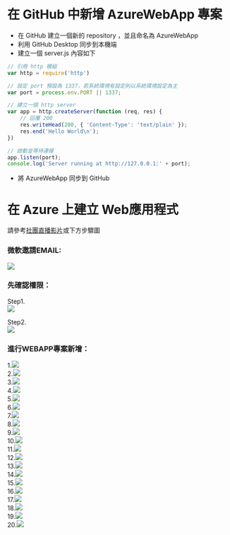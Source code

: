 # 在 GitHub 中新增 AzureWebApp 專案

* 在 GitHub 建立一個新的 repository ，並且命名為 AzureWebApp
* 利用 GitHub Desktop 同步到本機端
* 建立一個 server.js 內容如下

```js
// 引用 http 模組
var http = require('http')

// 設定 port 預設為 1337，若系統環境有設定則以系統環境設定為主
var port = process.env.PORT || 1337;

// 建立一個 http server
var app = http.createServer(function (req, res) {
    // 回覆 200
    res.writeHead(200, { 'Content-Type': 'text/plain' });
    res.end('Hello World\n');
})

// 啟動並等待連接
app.listen(port);
console.log('Server running at http://127.0.0.1:' + port);
```

* 將 AzureWebApp 同步到 GitHub

# 在 Azure 上建立 Web應用程式

請參考[社團直播影片](https://goo.gl/62cUzu)或下方步驟圖

### 微軟邀請EMAIL:

![](/assets/17101830_1476767355676152_1193978924_n.png)

### **先確認權限：**

Step1.  
![](/assets/權限確認.png)

Step2.  
![](/assets/權限2.png)

### 進行WEBAPP專案新增：

1.![](/assets/new_1.png)  
2.![](/assets/new_2.png)  
3.![](/assets/new_3.png)  
4.![](/assets/new_4.png)  
5.![](/assets/new_5.png)  
6.![](/assets/new_6.png)  
7.![](/assets/new_7.png)  
8.![](/assets/new_8.png)  
9.![](/assets/new_9.png)  
10.![](/assets/new_10.png)  
11.![](/assets/new_19.png)  
12.![](/assets/new_11.png)  
13.![](/assets/new_13.png)  
14.![](/assets/new_14.png)  
15.![](/assets/new_15.png)  
16.![](/assets/new_16.png)  
17.![](/assets/new_17.png)  
18.![](/assets/new_18.png)  
19.![](/assets/new_20.png)  
20.![](/assets/new_21.png)


